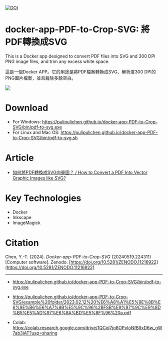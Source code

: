 [![DOI](https://zenodo.org/badge/601313642.svg)](https://zenodo.org/doi/10.5281/zenodo.11216922)

# docker-app-PDF-to-Crop-SVG: 將PDF轉換成SVG

This is a Docker app designed to convert PDF files into SVG and 300 DPI PNG image files, and trim any excess white space.

這是一個Docker APP。它的用途是將PDF檔案轉換成SVG、解析度300 DPI的PNG圖片檔案，並且裁除多餘空白。

![](https://blogger.googleusercontent.com/img/a/AVvXsEghVYNApvlGt4JVhDc5XxNuNdQXarx28QjyvjLsOccmQSD6UMK4I5akmzAKEUuYVbN_-5CCVMKg9HiMjBxR5LnCT7wDj80FunqRnZpkLkfAyOLdF9ECDMF3AGs0iKKhtKqrW3f6o9S1gm64__JNh6GEuIKL6QVpGamMMq5xBOEqu9Y48hdWpn9zTQ)

# Download

- For Windows: https://pulipulichen.github.io/docker-app-PDF-to-Crop-SVG/bin/pdf-to-svg.exe
- For Linux and Mac OS: https://pulipulichen.github.io/docker-app-PDF-to-Crop-SVG/bin/pdf-to-svg.sh

# Article

- [如何將PDF轉換成SVG向量圖？ / How to Convert a PDF Into Vector Graphic Images like SVG?](https://blog.pulipuli.info/2024/02/pdfsvg-how-to-convert-a-pdf-into-vector-graphic-images-like-svg.html)

# Key Technologies

- Docker
- Inkscape
- ImageMagick

# Citation

Chen, Y.-T. (2024). *Docker-app-PDF-to-Crop-SVG* (20240519.224311) [Computer software]. Zenodo. [https://doi.org/10.5281/ZENODO.11216922](https://doi.org/10.5281/ZENODO.11216922)

----

- https://pulipulichen.github.io/docker-app-PDF-to-Crop-SVG/bin/pdf-to-svg.exe
- https://pulipulichen.github.io/docker-app-PDF-to-Crop-SVG/example%20folder/2023.02.12%20%E6%A8%A1%E5%9E%8B%E6%9E%B6%E6%A7%8B%E5%9C%96%2BFSB%E9%97%9C%E9%8D%B5%E5%AD%97%E6%8A%BD%E5%8F%96%20a.pdf

- Colab: https://colab.research.google.com/drive/1QCoI7jq8OPvIoNfBItxD6w_gW7ab3jAT?usp=sharing